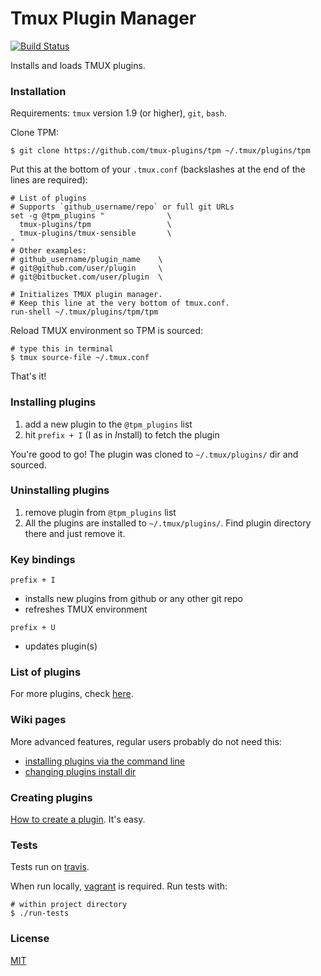 # Tmux Plugin Manager

[![Build Status](https://travis-ci.org/tmux-plugins/tpm.png?branch=master)](https://travis-ci.org/tmux-plugins/tpm)

Installs and loads TMUX plugins.

### Installation

Requirements: `tmux` version 1.9 (or higher), `git`, `bash`.

Clone TPM:

    $ git clone https://github.com/tmux-plugins/tpm ~/.tmux/plugins/tpm

Put this at the bottom of your `.tmux.conf` (backslashes at the end of the lines
are required):

    # List of plugins
    # Supports `github_username/repo` or full git URLs
    set -g @tpm_plugins "              \
      tmux-plugins/tpm                 \
      tmux-plugins/tmux-sensible       \
    "
    # Other examples:
    # github_username/plugin_name    \
    # git@github.com/user/plugin     \
    # git@bitbucket.com/user/plugin  \

    # Initializes TMUX plugin manager.
    # Keep this line at the very bottom of tmux.conf.
    run-shell ~/.tmux/plugins/tpm/tpm

Reload TMUX environment so TPM is sourced:

    # type this in terminal
    $ tmux source-file ~/.tmux.conf

That's it!

### Installing plugins

1. add a new plugin to the `@tpm_plugins` list
2. hit `prefix + I` (I as in *I*nstall) to fetch the plugin

You're good to go! The plugin was cloned to `~/.tmux/plugins/` dir and sourced.

### Uninstalling plugins

1. remove plugin from `@tpm_plugins` list
2. All the plugins are installed to `~/.tmux/plugins/`. Find plugin
  directory there and just remove it.

### Key bindings

`prefix + I`
- installs new plugins from github or any other git repo
- refreshes TMUX environment

`prefix + U`
- updates plugin(s)

### List of plugins

For more plugins, check [here](https://github.com/tmux-plugins).

### Wiki pages

More advanced features, regular users probably do not need this:

- [installing plugins via the command line](https://github.com/tmux-plugins/tpm/wiki/Installing-plugins-via-the-command-line-only)
- [changing plugins install dir](https://github.com/tmux-plugins/tpm/wiki/Changing-plugins-install-dir)

### Creating plugins

[How to create a plugin](HOW_TO_PLUGIN.md). It's easy.

### Tests

Tests run on [travis](https://travis-ci.org/tmux-plugins/tpm).

When run locally, [vagrant](https://www.vagrantup.com/) is required.
Run tests with:

    # within project directory
    $ ./run-tests

### License

[MIT](LICENSE.md)
